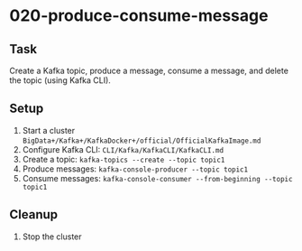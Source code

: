 # 020-produce-consume-message

## Task
Create a Kafka topic, produce a message, consume a message, and delete the topic (using Kafka CLI).

## Setup
1. Start a cluster `BigData+/Kafka+/KafkaDocker+/official/OfficialKafkaImage.md`
2. Configure Kafka CLI: `CLI/Kafka/KafkaCLI/KafkaCLI.md`
3. Create a topic: `kafka-topics --create --topic topic1`
4. Produce messages: `kafka-console-producer --topic topic1`
5. Consume messages: `kafka-console-consumer --from-beginning --topic topic1`

## Cleanup
1. Stop the cluster
